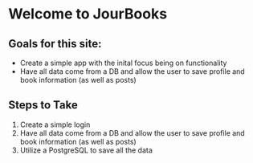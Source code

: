 # Welcome to JourBooks

## Goals for this site:

- Create a simple app with the inital focus being on functionality
- Have all data come from a DB and allow the user to save profile and book information (as well as posts)

## Steps to Take

1. Create a simple login
2. Have all data come from a DB and allow the user to save profile and book information (as well as posts)
3. Utilize a PostgreSQL to save all the data
